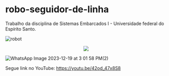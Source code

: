 # robo-seguidor-de-linha
Trabalho da disciplina de Sistemas Embarcados I - Universidade federal do Espírito Santo.

![robot](https://github.com/MateusSartorio/robo-seguidor-de-linha/assets/69646100/c52671f4-254f-4aa5-aa03-0f046b460c1d)

<p align="center">
  <img src="[http://some_place.com/image.png](https://github.com/MateusSartorio/robo-seguidor-de-linha/assets/69646100/c52671f4-254f-4aa5-aa03-0f046b460c1d)" />
</p>

![WhatsApp Image 2023-12-19 at 3 01 58 PM(2)](https://github.com/MateusSartorio/robo-seguidor-de-linha/assets/69646100/48775a13-bf59-4582-90c3-cd2be983f361)

Segue link no YouTube:
https://youtu.be/42od_47x8S8
